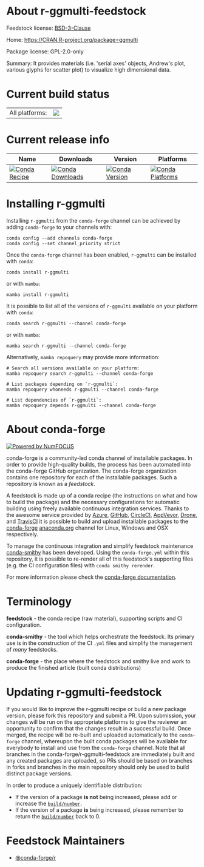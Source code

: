 About r-ggmulti-feedstock
=========================

Feedstock license: [BSD-3-Clause](https://github.com/conda-forge/r-ggmulti-feedstock/blob/main/LICENSE.txt)

Home: https://CRAN.R-project.org/package=ggmulti

Package license: GPL-2.0-only

Summary: It provides materials (i.e. 'serial axes' objects, Andrew's plot, various glyphs for scatter plot) to visualize high dimensional data.

Current build status
====================


<table><tr><td>All platforms:</td>
    <td>
      <a href="https://dev.azure.com/conda-forge/feedstock-builds/_build/latest?definitionId=16469&branchName=main">
        <img src="https://dev.azure.com/conda-forge/feedstock-builds/_apis/build/status/r-ggmulti-feedstock?branchName=main">
      </a>
    </td>
  </tr>
</table>

Current release info
====================

| Name | Downloads | Version | Platforms |
| --- | --- | --- | --- |
| [![Conda Recipe](https://img.shields.io/badge/recipe-r--ggmulti-green.svg)](https://anaconda.org/conda-forge/r-ggmulti) | [![Conda Downloads](https://img.shields.io/conda/dn/conda-forge/r-ggmulti.svg)](https://anaconda.org/conda-forge/r-ggmulti) | [![Conda Version](https://img.shields.io/conda/vn/conda-forge/r-ggmulti.svg)](https://anaconda.org/conda-forge/r-ggmulti) | [![Conda Platforms](https://img.shields.io/conda/pn/conda-forge/r-ggmulti.svg)](https://anaconda.org/conda-forge/r-ggmulti) |

Installing r-ggmulti
====================

Installing `r-ggmulti` from the `conda-forge` channel can be achieved by adding `conda-forge` to your channels with:

```
conda config --add channels conda-forge
conda config --set channel_priority strict
```

Once the `conda-forge` channel has been enabled, `r-ggmulti` can be installed with `conda`:

```
conda install r-ggmulti
```

or with `mamba`:

```
mamba install r-ggmulti
```

It is possible to list all of the versions of `r-ggmulti` available on your platform with `conda`:

```
conda search r-ggmulti --channel conda-forge
```

or with `mamba`:

```
mamba search r-ggmulti --channel conda-forge
```

Alternatively, `mamba repoquery` may provide more information:

```
# Search all versions available on your platform:
mamba repoquery search r-ggmulti --channel conda-forge

# List packages depending on `r-ggmulti`:
mamba repoquery whoneeds r-ggmulti --channel conda-forge

# List dependencies of `r-ggmulti`:
mamba repoquery depends r-ggmulti --channel conda-forge
```


About conda-forge
=================

[![Powered by
NumFOCUS](https://img.shields.io/badge/powered%20by-NumFOCUS-orange.svg?style=flat&colorA=E1523D&colorB=007D8A)](https://numfocus.org)

conda-forge is a community-led conda channel of installable packages.
In order to provide high-quality builds, the process has been automated into the
conda-forge GitHub organization. The conda-forge organization contains one repository
for each of the installable packages. Such a repository is known as a *feedstock*.

A feedstock is made up of a conda recipe (the instructions on what and how to build
the package) and the necessary configurations for automatic building using freely
available continuous integration services. Thanks to the awesome service provided by
[Azure](https://azure.microsoft.com/en-us/services/devops/), [GitHub](https://github.com/),
[CircleCI](https://circleci.com/), [AppVeyor](https://www.appveyor.com/),
[Drone](https://cloud.drone.io/welcome), and [TravisCI](https://travis-ci.com/)
it is possible to build and upload installable packages to the
[conda-forge](https://anaconda.org/conda-forge) [anaconda.org](https://anaconda.org/)
channel for Linux, Windows and OSX respectively.

To manage the continuous integration and simplify feedstock maintenance
[conda-smithy](https://github.com/conda-forge/conda-smithy) has been developed.
Using the ``conda-forge.yml`` within this repository, it is possible to re-render all of
this feedstock's supporting files (e.g. the CI configuration files) with ``conda smithy rerender``.

For more information please check the [conda-forge documentation](https://conda-forge.org/docs/).

Terminology
===========

**feedstock** - the conda recipe (raw material), supporting scripts and CI configuration.

**conda-smithy** - the tool which helps orchestrate the feedstock.
                   Its primary use is in the construction of the CI ``.yml`` files
                   and simplify the management of *many* feedstocks.

**conda-forge** - the place where the feedstock and smithy live and work to
                  produce the finished article (built conda distributions)


Updating r-ggmulti-feedstock
============================

If you would like to improve the r-ggmulti recipe or build a new
package version, please fork this repository and submit a PR. Upon submission,
your changes will be run on the appropriate platforms to give the reviewer an
opportunity to confirm that the changes result in a successful build. Once
merged, the recipe will be re-built and uploaded automatically to the
`conda-forge` channel, whereupon the built conda packages will be available for
everybody to install and use from the `conda-forge` channel.
Note that all branches in the conda-forge/r-ggmulti-feedstock are
immediately built and any created packages are uploaded, so PRs should be based
on branches in forks and branches in the main repository should only be used to
build distinct package versions.

In order to produce a uniquely identifiable distribution:
 * If the version of a package **is not** being increased, please add or increase
   the [``build/number``](https://docs.conda.io/projects/conda-build/en/latest/resources/define-metadata.html#build-number-and-string).
 * If the version of a package **is** being increased, please remember to return
   the [``build/number``](https://docs.conda.io/projects/conda-build/en/latest/resources/define-metadata.html#build-number-and-string)
   back to 0.

Feedstock Maintainers
=====================

* [@conda-forge/r](https://github.com/conda-forge/r/)

